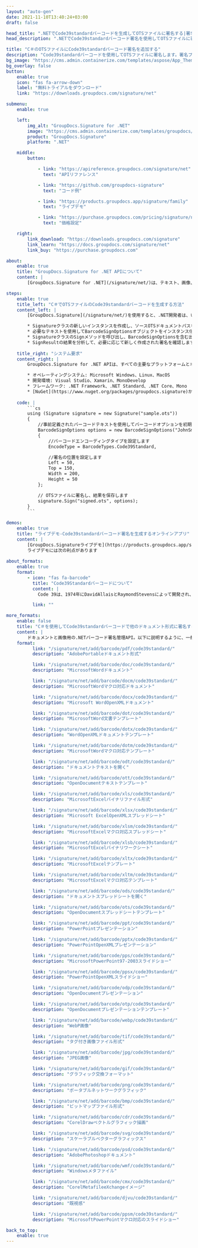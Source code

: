 ```yaml
---
layout: "auto-gen"
date: 2021-11-10T13:40:24+03:00
draft: false

head_title: ".NETでCode39standardバーコードを生成してOTSファイルに署名する|署名文書"
head_description: ".NETでCode39standardバーコード署名を使用してOTSファイルに署名する-人気のあるビジネスドキュメントや画像ファイル形式にバーコードを追加します."

title: "C＃のOTSファイルにCode39standardバーコード署名を追加する"
description: "Code39standardバーコードを使用してOTSファイルに署名します。署名プロパティを操作し、ニーズに合ったドキュメント内で高度な署名オプションを設定します."
bg_image: "https://cms.admin.containerize.com/templates/aspose/App_Themes/V3/images/bg/header1.png"
bg_overlay: false
button:
    enable: true
    icon: "fas fa-arrow-down"
    label: "無料トライアルをダウンロード"
    link: "https://downloads.groupdocs.com/signature/net"

submenu:
    enable: true

    left:
        img_alt: "GroupDocs.Signature for .NET"
        image: "https://cms.admin.containerize.com/templates/groupdocs/images/product-logos/90x90-noborder/groupdocs-signature-net.png"
        product: "GroupDocs.Signature"
        platform: ".NET"

    middle:
        button:

            - link: "https://apireference.groupdocs.com/signature/net"
              text: "APIリファレンス"

            - link: "https://github.com/groupdocs-signature"
              text: "コード例"

            - link: "https://products.groupdocs.app/signature/family"
              text: "ライブデモ"

            - link: "https://purchase.groupdocs.com/pricing/signature/net"
              text: "価格設定"

    right:
        link_download: "https://downloads.groupdocs.com/signature"
        link_learn: "https://docs.groupdocs.com/signature/net"
        link_buy: "https://purchase.groupdocs.com"

about:
    enable: true
    title: "GroupDocs.Signature for .NET APIについて"
    content: |
        [GroupDocs.Signature for .NET](/signature/net/)は、テキスト、画像、バーコード、スタンプ、フォームフィールド、QRコード、メタデータなどのさまざまな署名タイプを使用してデジタルドキュメントに電子署名するネイティブ.NETAPIです。ユーザーは、PDF、Microsoft Word、Excelワークシート、PowerPointプレゼンテーション、Adobe Photoshop、メタファイル、および画像ファイル形式内のデジタル署名を追加、編集、検証、削除、および検索でき、必要に応じて署名プロパティをカスタマイズするための追加サポートがあります。

steps:
    enable: true
    title_left: "C＃でOTSファイルのCode39standardバーコードを生成する方法"
    content_left: |
        [GroupDocs.Signature](/signature/net/)を使用すると、.NET開発者は、いくつかの簡単な手順を実行することで、アプリケーション内のOTSファイルにCode39標準バーコードを簡単に追加できます。

        * Signatureクラスの新しいインスタンスを作成し、ソースOTSドキュメントパスをコンストラクターパラメーターとして渡します。
        * 必要なテキストを使用してBarcodeSignOptionsオブジェクトをインスタンス化し、EncodeTypeプロパティをCode39Standardに設定します。
        * SignatureクラスのSignメソッドを呼び出し、BarcodeSignOptionsを含む出力OTSファイル名を渡します。
        * SignResultの結果を分析して、必要に応じて新しく作成された署名を確認します。
        
    title_right: "システム要求"
    content_right: |
        GroupDocs.Signature for .NET APIは、すべての主要なプラットフォームとオペレーティングシステムでサポートされています。以下のコードを実行する前に、システムに次の前提条件がインストールされていることを確認してください。

        * オペレーティングシステム: Microsoft Windows、Linux、MacOS
        * 開発環境: Visual Studio、Xamarin、MonoDevelop
        * フレームワーク: .NET Framework、.NET Standard、.NET Core、Mono
        * [NuGet](https://www.nuget.org/packages/groupdocs.signature)からGroupDocs.Signaturefor.NETの最新バージョンをダウンロードします
        
    code: |
        ```cs
        using (Signature signature = new Signature("sample.ots"))
        {
            //事前定義されたバーコードテキストを使用してバーコードオプションを初期化します
            BarcodeSignOptions options = new BarcodeSignOptions("JohnSmith")
            {
                //バーコードエンコーディングタイプを設定します
                EncodeType = BarcodeTypes.Code39Standard,

                //署名の位置を設定します
                Left = 50,
                Top = 150,
                Width = 200,
                Height = 50
            };

            // OTSファイルに署名し、結果を保存します 
            signature.Sign("signed.ots", options);
        }
        ```
        
demos:
    enable: true
    title: "ライブデモ-Code39standardバーコード署名を生成するオンラインアプリ"
    content: |
        [GroupDocs.Signatureライブデモ](https://products.groupdocs.app/signature/family)サイトにアクセスして、Code39標準バーコードをOTSファイルに今すぐ追加してください。  
        ライブデモには次の利点があります
        
about_formats:
    enable: true
    format:
        - icon: "fas fa-barcode"
          title: "Code39Standardバーコードについて"
          content: |
            Code 39は、1974年にDavidAllaisとRaymondStevensによって開発され、その後Interface Mechanisms Inc.（現在はIntermec Corporation）によって開発されました。これは、数字に加えてアルファベット文字を使用した最初のバーコード記号でした。 Code 39のバリエーションは、複数の業界、特に自動マーキングおよび読み取りシンボルのロジスティクスアプリケーション（LOGMARS）システムのコンポーネントとして米軍で広く使用されています。

          link: ""

more_formats:
    enable: false
    title: "C＃を使用してCode39standardバーコードで他のドキュメント形式に署名する"
    content: |
        ドキュメントと画像用の.NETバーコード署名管理API。以下に説明するように、一般的なファイル形式のいくつかにバーコード署名を追加します。
    format: 
          link: "/signature/net/add/barcode/pdf/code39standard/"
          description: "AdobePortableドキュメント形式"

          link: "/signature/net/add/barcode/doc/code39standard/"
          description: "MicrosoftWordドキュメント"

          link: "/signature/net/add/barcode/docm/code39standard/"
          description: "MicrosoftWordマクロ対応ドキュメント"

          link: "/signature/net/add/barcode/docx/code39standard/"
          description: "Microsoft WordOpenXMLドキュメント"

          link: "/signature/net/add/barcode/dot/code39standard/"
          description: "MicrosoftWord文書テンプレート"

          link: "/signature/net/add/barcode/dotx/code39standard/"
          description: "WordOpenXMLドキュメントテンプレート"

          link: "/signature/net/add/barcode/dotm/code39standard/"
          description: "MicrosoftWordマクロ対応テンプレート"       

          link: "/signature/net/add/barcode/odt/code39standard/"
          description: "ドキュメントテキストを開く"

          link: "/signature/net/add/barcode/ott/code39standard/"
          description: "OpenDocumentテキストテンプレート"

          link: "/signature/net/add/barcode/xls/code39standard/"
          description: "MicrosoftExcelバイナリファイル形式"

          link: "/signature/net/add/barcode/xlsx/code39standard/"
          description: "Microsoft ExcelOpenXMLスプレッドシート"

          link: "/signature/net/add/barcode/xlsm/code39standard/"
          description: "MicrosoftExcelマクロ対応スプレッドシート"

          link: "/signature/net/add/barcode/xlsb/code39standard/"
          description: "MicrosoftExcelバイナリワークシート"

          link: "/signature/net/add/barcode/xltx/code39standard/"
          description: "MicrosoftExcelテンプレート"

          link: "/signature/net/add/barcode/xltm/code39standard/"
          description: "MicrosoftExcelマクロ対応テンプレート"

          link: "/signature/net/add/barcode/ods/code39standard/"
          description: "ドキュメントスプレッドシートを開く"

          link: "/signature/net/add/barcode/ots/code39standard/"
          description: "OpenDocumentスプレッドシートテンプレート"

          link: "/signature/net/add/barcode/ppt/code39standard/"
          description: "PowerPointプレゼンテーション"

          link: "/signature/net/add/barcode/pptx/code39standard/"
          description: "PowerPointOpenXMLプレゼンテーション"

          link: "/signature/net/add/barcode/pps/code39standard/"
          description: "MicrosoftPowerPoint97-2003スライドショー"

          link: "/signature/net/add/barcode/ppsx/code39standard/"
          description: "PowerPointOpenXMLスライドショー"                              

          link: "/signature/net/add/barcode/odp/code39standard/"
          description: "OpenDocumentプレゼンテーション"

          link: "/signature/net/add/barcode/otp/code39standard/"
          description: "OpenDocumentプレゼンテーションテンプレート"

          link: "/signature/net/add/barcode/webp/code39standard/"
          description: "WebP画像"

          link: "/signature/net/add/barcode/tif/code39standard/"
          description: "タグ付き画像ファイル形式"

          link: "/signature/net/add/barcode/jpg/code39standard/"
          description: "JPEG画像"

          link: "/signature/net/add/barcode/gif/code39standard/"
          description: "グラフィック交換フォーマット"

          link: "/signature/net/add/barcode/png/code39standard/"
          description: "ポータブルネットワークグラフィック"

          link: "/signature/net/add/barcode/bmp/code39standard/"
          description: "ビットマップファイル形式"

          link: "/signature/net/add/barcode/cdr/code39standard/"
          description: "CorelDrawベクトルグラフィック描画"

          link: "/signature/net/add/barcode/svg/code39standard/"
          description: "スケーラブルベクターグラフィックス"

          link: "/signature/net/add/barcode/psd/code39standard/"
          description: "AdobePhotoshopドキュメント"

          link: "/signature/net/add/barcode/wmf/code39standard/"
          description: "Windowsメタファイル"        

          link: "/signature/net/add/barcode/cmx/code39standard/"
          description: "CorelMetafileeXchangeイメージ"

          link: "/signature/net/add/barcode/djvu/code39standard/"
          description: "既視感"

          link: "/signature/net/add/barcode/ppsm/code39standard/"
          description: "MicrosoftPowerPointマクロ対応のスライドショー"

back_to_top:
    enable: true
---
```

